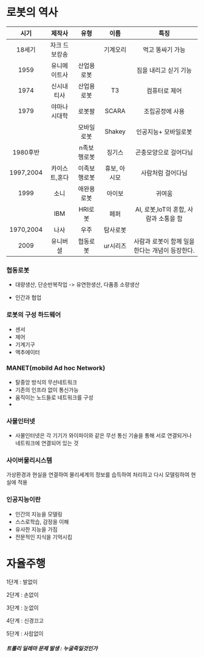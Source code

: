 #  로봇의 역사

|   시기    |     제작사     |     유형     |     이름     |                      특징                       |
| :-------: | :------------: | :----------: | :----------: | :---------------------------------------------: |
|  18세기   | 자크 드 보캉송 |              |   기계오리   |                먹고  똥싸기 가능                |
|   1959    |  유니메이트사  |  산업용로봇  |              |              짐을 내리고 싣기 기능              |
|   1974    |   신시내티사   |  산업용로봇  |      T3      |                  컴퓨터로 제어                  |
|   1979    |  야마나시대학  |    로봇팔    |    SCARA     |                 조립공정에 사용                 |
|           |                |  모바일로봇  |    Shakey    |              인공지능+ 모바일로봇               |
| 1980후반  |                | n족보행로봇  |    징기스    |              곤충모양으로 걸어다님              |
| 1997,2004 | 카이스트,혼다  | 이족보행로봇 | 휴보, 아시모 |                사람처럼 걸어다님                |
|   1999    |      소니      |  애완용로봇  |    아이보    |                     귀여움                      |
|           |      IBM       |   HRI로봇    |     페퍼     |      AI, 로봇,IoT의 혼합, 사람과 소통을 함      |
| 1970,2004 |      나사      |     우주     |   탐사로봇   |                                                 |
|   2009    |    유니버셜    |   협동로봇   |   ur시리즈   | 사람과 로봇이 함께 일을 한다는 개념이 등장한다. |



### 협동로봇

- 대량생산, 단순반복작업 -> 유연한생산, 다품종 소량생산

- 인간과  협업



### 로봇의 구성 하드웨어

- 센서
- 제어
- 기계기구
- 액추에이터



### MANET(mobild Ad hoc Network)

- 탈중앙 방식의 무선네트워크
- 기존의 인프라 없이 통신가능
- 움직이는 노드들로 네트워크를 구성
- 



### 사물인터넷

- 사물인터넷은 각 기기가 와이파이와 같은 무선 통신 기술을 통해 서로 연결되거나 네트워크에 연결되어 있는 것



### 사이버물리시스템

가상환경과 현실을 연결하여 물리세계의 정보를 습득하여 처리하고 다시 모델링하여 현실에 적용



### 인공지능이란

- 인간의 지능을 모델링
- 스스로학습, 감정을 이해
- 유사한 지능을 가짐
- 전문적인 지식을 기억시킴



# 자율주행

1단계 : 발없이

2단계 : 손없이

3단계 : 눈없이

4단계 : 신경끄고

5단계 : 사랍없이

##### 트롤리 딜레마 문제 발생 : 누굴죽일것인가

